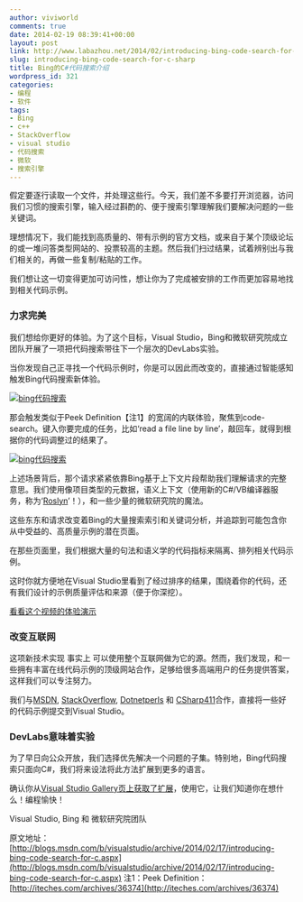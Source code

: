 ```yaml
---
author: viviworld
comments: true
date: 2014-02-19 08:39:41+00:00
layout: post
link: http://www.labazhou.net/2014/02/introducing-bing-code-search-for-c-sharp/
slug: introducing-bing-code-search-for-c-sharp
title: Bing的C#代码搜索介绍
wordpress_id: 321
categories:
- 编程
- 软件
tags:
- Bing
- c++
- StackOverflow
- visual studio
- 代码搜索
- 微软
- 搜索引擎
---
```


假定要逐行读取一个文件，并处理这些行。今天，我们差不多要打开浏览器，访问我们习惯的搜索引擎，输入经过斟酌的、便于搜索引擎理解我们要解决问题的一些关键词。

理想情况下，我们能找到高质量的、带有示例的官方文档，或来自于某个顶级论坛的或一堆问答类型网站的、投票较高的主题。然后我们扫过结果，试着辨别出与我们相关的，再做一些复制/粘贴的工作。

我们想让这一切变得更加可访问性，想让你为了完成被安排的工作而更加容易地找到相关代码示例。


### 力求完美


我们想给你更好的体验。为了这个目标，Visual Studio，Bing和微软研究院成立团队开展了一项把代码搜索带往下一个层次的DevLabs实验。

当你发现自己正寻找一个代码示例时，你是可以因此而改变的，直接通过智能感知触发Bing代码搜索新体验。

[![bing代码搜索](http://www.labazhou.net/wp-content/uploads/2014/02/bingcodesearch1.thumb_.png-550x0.png)](http://www.labazhou.net/wp-content/uploads/2014/02/bingcodesearch1.thumb_.png-550x0.png)

那会触发类似于Peek Definition【注1】的宽阔的内联体验，聚焦到code-search。键入你要完成的任务，比如‘read a file line by line’，敲回车，就得到根据你的代码调整过的结果了。

[![bing代码搜索](http://www.labazhou.net/wp-content/uploads/2014/02/bingcodesearch2.thumb_.png-550x0.png)](http://www.labazhou.net/wp-content/uploads/2014/02/bingcodesearch2.thumb_.png-550x0.png)

上述场景背后，那个请求紧紧依靠Bing基于上下文片段帮助我们理解请求的完整意思。我们使用像项目类型的元数据，语义上下文（使用新的C#/VB编译器服务，称为‘[Roslyn](http://msdn.microsoft.com/en-us/vstudio/roslyn.aspx)’！），和一些少量的微软研究院的魔法。

这些东东和请求改变着Bing的大量搜索索引和关键词分析，并追踪到可能包含你从中受益的、高质量示例的潜在页面。

在那些页面里，我们根据大量的句法和语义学的代码指标来隔离、排列相关代码示例。

这时你就方便地在Visual Studio里看到了经过排序的结果，围绕着你的代码，还有我们设计的示例质量评估和来源（便于你深挖）。

[看看这个视频的体验演示](http://research.microsoft.com/apps/video/dl.aspx?id=208961)


### 改变互联网


这项新技术实现 事实上 可以使用整个互联网做为它的源。然而，我们发现，和一些拥有丰富在线代码示例的顶级网站合作，足够给很多高端用户的任务提供答案，这样我们可以专注努力。

我们与[MSDN](http://msdn.microsoft.com/), [StackOverflow](http://www.stackoverflow.com/), [Dotnetperls](http://www.dotnetperls.com/) 和 [CSharp411](http://www.c-sharpcorner.com/)合作，直接将一些好的代码示例提交到Visual Studio。


### DevLabs意味着实验


为了早日向公众开放，我们选择优先解决一个问题的子集。特别地，Bing代码搜索只面向C#，我们将来设法将此方法扩展到更多的语言。

确认你从[Visual Studio Gallery页上获取了扩展](http://aka.ms/bingcodesearch)，使用它，让我们知道你在想什么！编程愉快！

Visual Studio, Bing 和 微软研究院团队

原文地址：[http://blogs.msdn.com/b/visualstudio/archive/2014/02/17/introducing-bing-code-search-for-c.aspx](http://blogs.msdn.com/b/visualstudio/archive/2014/02/17/introducing-bing-code-search-for-c.aspx)
注1：Peek Definition：[http://iteches.com/archives/36374](http://iteches.com/archives/36374)
